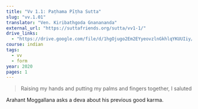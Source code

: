 ```yaml
---
title: "Vv 1.1: Paṭhama Pīṭha Sutta"
slug: "vv.1.01"
translator: "Ven. Kiribathgoda Gnanananda"
external_url: "https://suttafriends.org/sutta/vv1-1/"
drive_links:
  - "https://drive.google.com/file/d/1hgOjugo2Em2EYyeovzlnGkhlqYKUUIiy/view?usp=drivesdk"
course: indian
tags:
  - vv
  - form
year: 2020
pages: 1
---
```


> Raising my hands and putting my palms and fingers together, I saluted

Arahant Moggallana asks a deva about his previous good karma.

